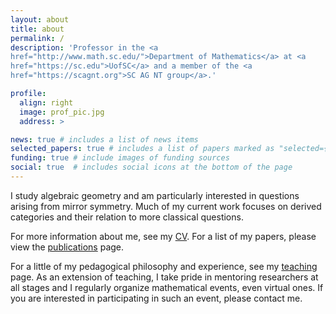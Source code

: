 ```yaml
---
layout: about
title: about
permalink: /
description: 'Professor in the <a
href="http://www.math.sc.edu/">Department of Mathematics</a> at <a
href="https://sc.edu">UofSC</a> and a member of the <a
href="https://scagnt.org">SC AG NT group</a>.'

profile:
  align: right
  image: prof_pic.jpg
  address: >

news: true # includes a list of news items
selected_papers: true # includes a list of papers marked as "selected={true}"
funding: true # include images of funding sources
social: true  # includes social icons at the bottom of the page
---
```

      
I study algebraic geometry and am particularly interested in questions arising
from mirror symmetry. Much of my current work focuses on derived categories and
their relation to more classical questions. 

For more information about me, see my <a href="{{ '/assets/pdf/ballard_cv.pdf'
| prepend: site.baseurl | prepend: site.url }}">CV</a>. For a list of my
papers, please view the <a href="./publications/">publications</a> page.
  
For a little of my pedagogical philosophy and experience, see my <a
href="./teaching">teaching</a> page. As an extension of teaching, I take pride
in mentoring researchers at all stages and I regularly organize mathematical
events, even virtual ones. If you are interested in participating 
in such an event, please contact me. 
